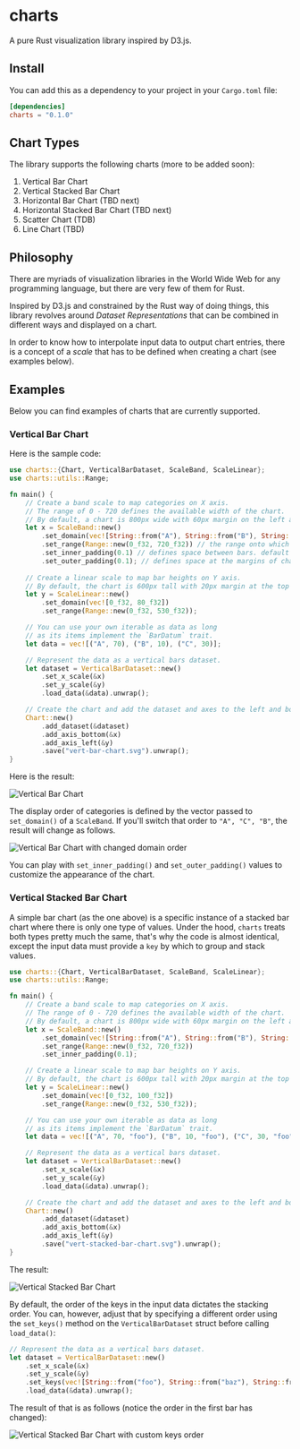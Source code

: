 # charts

A pure Rust visualization library inspired by D3.js.

## Install

You can add this as a dependency to your project in your `Cargo.toml` file:

```toml
[dependencies]
charts = "0.1.0"
```

## Chart Types

The library supports the following charts (more to be added soon):

1. Vertical Bar Chart
2. Vertical Stacked Bar Chart
3. Horizontal Bar Chart (TBD next)
4. Horizontal Stacked Bar Chart (TBD next)
5. Scatter Chart (TDB)
6. Line Chart (TBD)

## Philosophy

There are myriads of visualization libraries in the World Wide Web for any programming language,
but there are very few of them for Rust.

Inspired by D3.js and constrained by the Rust way of doing things, this library revolves around
*Dataset Representations* that can be combined in different ways and displayed on a chart.

In order to know how to interpolate input data to output chart entries, there is a concept of a
*scale* that has to be defined when creating a chart (see examples below).

## Examples

Below you can find examples of charts that are currently supported.

### Vertical Bar Chart

Here is the sample code:

```rust
use charts::{Chart, VerticalBarDataset, ScaleBand, ScaleLinear};
use charts::utils::Range;

fn main() {
    // Create a band scale to map categories on X axis.
    // The range of 0 - 720 defines the available width of the chart.
    // By default, a chart is 800px wide with 60px margin on the left and 20px on the right.
    let x = ScaleBand::new()
        .set_domain(vec![String::from("A"), String::from("B"), String::from("C")]) // domain based on input data
        .set_range(Range::new(0_f32, 720_f32)) // the range onto which to map the domain
        .set_inner_padding(0.1) // defines space between bars. default is 0.1, can be omitted
        .set_outer_padding(0.1); // defines space at the margins of chart. default is 0.1, can be omitted
    
    // Create a linear scale to map bar heights on Y axis.
    // By default, the chart is 600px tall with 20px margin at the top and 50px at the bottom.
    let y = ScaleLinear::new()
        .set_domain(vec![0_f32, 80_f32])
        .set_range(Range::new(0_f32, 530_f32));

    // You can use your own iterable as data as long
    // as its items implement the `BarDatum` trait.
    let data = vec![("A", 70), ("B", 10), ("C", 30)];

    // Represent the data as a vertical bars dataset.
    let dataset = VerticalBarDataset::new()
        .set_x_scale(&x)
        .set_y_scale(&y)
        .load_data(&data).unwrap();

    // Create the chart and add the dataset and axes to the left and bottom of chart.
    Chart::new()
        .add_dataset(&dataset)
        .add_axis_bottom(&x)
        .add_axis_left(&y)
        .save("vert-bar-chart.svg").unwrap();
}
```

Here is the result:

![Vertical Bar Chart](./assets/img/vert-bar-chart.svg)

The display order of categories is defined by the vector passed to `set_domain()` of a `ScaleBand`.
If you'll switch that order to `"A", "C", "B"`, the result will change as follows.

![Vertical Bar Chart with changed domain order](./assets/img/vert-bar-chart-domain-order.svg)

You can play with `set_inner_padding()` and `set_outer_padding()` values to customize the appearance of the chart.

### Vertical Stacked Bar Chart

A simple bar chart (as the one above) is a specific instance of a stacked bar chart where there
is only one type of values. Under the hood, `charts` treats both types pretty much the same,
that's why the code is almost identical, except the input data must provide a `key` by which to group
and stack values.

```rust
use charts::{Chart, VerticalBarDataset, ScaleBand, ScaleLinear};
use charts::utils::Range;

fn main() {
    // Create a band scale to map categories on X axis.
    // The range of 0 - 720 defines the available width of the chart.
    // By default, a chart is 800px wide with 60px margin on the left and 20px on the right.
    let x = ScaleBand::new()
        .set_domain(vec![String::from("A"), String::from("B"), String::from("C")])
        .set_range(Range::new(0_f32, 720_f32))
        .set_inner_padding(0.1);

    // Create a linear scale to map bar heights on Y axis.
    // By default, the chart is 600px tall with 20px margin at the top and 50px at the bottom.
    let y = ScaleLinear::new()
        .set_domain(vec![0_f32, 100_f32])
        .set_range(Range::new(0_f32, 530_f32));

    // You can use your own iterable as data as long
    // as its items implement the `BarDatum` trait.
    let data = vec![("A", 70, "foo"), ("B", 10, "foo"), ("C", 30, "foo"), ("A", 20, "bar"), ("A", 5, "baz"), ("C", 20, "baz")];

    // Represent the data as a vertical bars dataset.
    let dataset = VerticalBarDataset::new()
        .set_x_scale(&x)
        .set_y_scale(&y)
        .load_data(&data).unwrap();

    // Create the chart and add the dataset and axes to the left and bottom of chart.
    Chart::new()
        .add_dataset(&dataset)
        .add_axis_bottom(&x)
        .add_axis_left(&y)
        .save("vert-stacked-bar-chart.svg").unwrap();
}
```

The result:

![Vertical Stacked Bar Chart](./assets/img/vert-stacked-bar-chart.svg)

By default, the order of the keys in the input data dictates the stacking order. You can, however,
adjust that by specifying a different order using the `set_keys()` method on the `VerticalBarDataset` 
struct before calling `load_data()`:

```rust
// Represent the data as a vertical bars dataset.
let dataset = VerticalBarDataset::new()
    .set_x_scale(&x)
    .set_y_scale(&y)
    .set_keys(vec![String::from("foo"), String::from("baz"), String::from("bar")])
    .load_data(&data).unwrap();
```

The result of that is as follows (notice the order in the first bar has changed):

![Vertical Stacked Bar Chart with custom keys order](./assets/img/vert-stacked-bar-chart-key-order.svg)
